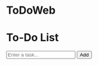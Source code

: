 # ToDoWeb
 <div class="todo-container">
    <h1>To-Do List</h1>
    <form id="todo-form">
      <input type="text" id="todo-input" placeholder="Enter a task..." />
      <button type="submit">Add</button>
    </form>
    <ul id="todo-list"></ul>
  </div>
     
  
